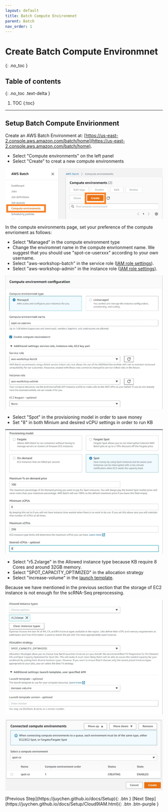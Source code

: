 ```yaml
---
layout: default
title: Batch Compute Environmnet
parent: Batch
nav_order: 1
---
```


# Create Batch Compute Environmnet
{: .no_toc }

## Table of contents
{: .no_toc .text-delta }

1. TOC
{:toc}

---

## Setup Batch Compute Envirionment

Create an AWS Batch Environment at: [https://us-east-2.console.aws.amazon.com/batch/home](https://us-east-2.console.aws.amazon.com/batch/home).

- Select "Compute environments" on the left panel
- Select "Create" to creat a new compute environments

![Image](../../src/img/Batch/Batch-env1.jpg)

In the compute environments page, set your preference of the compute envrioment as follows:
- Select "Managed" in the compute environment type
- Change the enviromnet name in the compute envrionment name. We suggest that you should use "spot-ce-userxxx" according to your own username.
- Select "aws-workshop-batch" in the service role ([IAM role settings](https://juychen.github.io/docs/10_Supplementary/IAMsettings.html)). 
- Select "aws-workshop-admin" in the instance role ([IAM role settings](https://juychen.github.io/docs/10_Supplementary/IAMsettings.html)). 

![Image](../../src/img/Batch/Batch-env2.jpg)

- Select "Spot" in the provisioning model in order to save money
- Set "8" in both Minium and desired vCPU settings in order to run KB

![Image](../../src/img/Batch/Batch-env3.jpg)

- Select "r5.2xlarge" in the Allowed instance type because KB require 8 Cores and around 32GB memory.
- Select "SPOT_CAPACITY_OPTIMIZED" in the allocation strategy
- Select "increase-volume" in the  [launch template](https://juychen.github.io/docs/10_Supplementary/Launchtemp.html). 
 

Because we have mentioned in the previous section that the storage of EC2 instance is not enough for the scRNA-Seq preprocessing. 

![Image](../../src/img/Batch/Batch-env3.1.jpg)

![Image](../../src/img/Batch/Batch-env4.jpg)


<div class="code-example" markdown="1">
[Previous Step](https://juychen.github.io/docs/Setup){: .btn }
[Next Step](https://juychen.github.io/docs/Setup/Cloud9IAM.html){: .btn .btn-purple }
</div>
